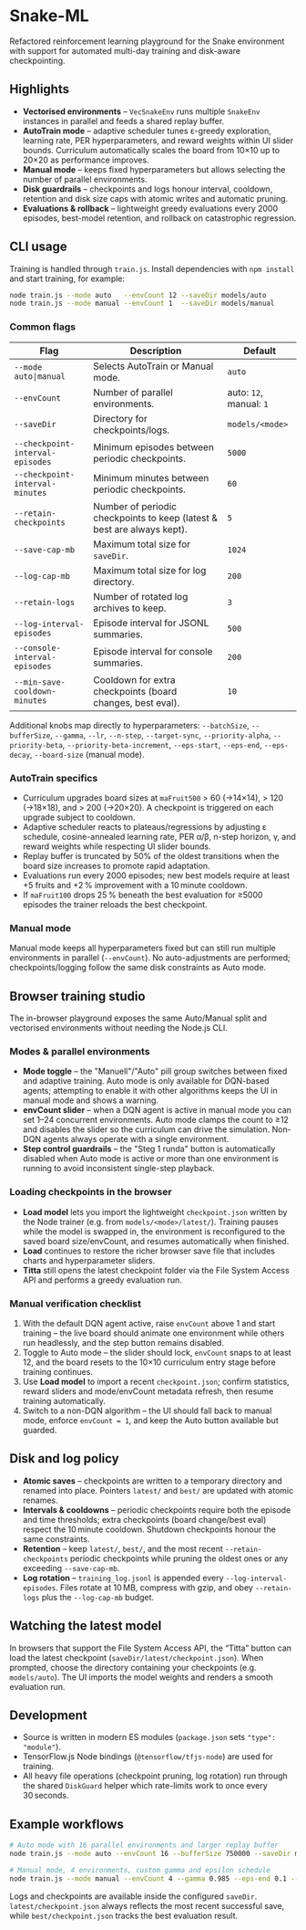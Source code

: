 # Snake-ML

Refactored reinforcement learning playground for the Snake environment with support for automated multi-day training and disk-aware checkpointing.

## Highlights

- **Vectorised environments** – `VecSnakeEnv` runs multiple `SnakeEnv` instances in parallel and feeds a shared replay buffer.
- **AutoTrain mode** – adaptive scheduler tunes ε-greedy exploration, learning rate, PER hyperparameters, and reward weights within UI slider bounds. Curriculum automatically scales the board from 10×10 up to 20×20 as performance improves.
- **Manual mode** – keeps fixed hyperparameters but allows selecting the number of parallel environments.
- **Disk guardrails** – checkpoints and logs honour interval, cooldown, retention and disk size caps with atomic writes and automatic pruning.
- **Evaluations & rollback** – lightweight greedy evaluations every 2000 episodes, best-model retention, and rollback on catastrophic regression.

## CLI usage

Training is handled through `train.js`. Install dependencies with `npm install` and start training, for example:

```bash
node train.js --mode auto   --envCount 12 --saveDir models/auto
node train.js --mode manual --envCount 1  --saveDir models/manual
```

### Common flags

| Flag | Description | Default |
| ---- | ----------- | ------- |
| `--mode auto\|manual` | Selects AutoTrain or Manual mode. | `auto` |
| `--envCount` | Number of parallel environments. | auto: `12`, manual: `1` |
| `--saveDir` | Directory for checkpoints/logs. | `models/<mode>` |
| `--checkpoint-interval-episodes` | Minimum episodes between periodic checkpoints. | `5000` |
| `--checkpoint-interval-minutes` | Minimum minutes between periodic checkpoints. | `60` |
| `--retain-checkpoints` | Number of periodic checkpoints to keep (latest & best are always kept). | `5` |
| `--save-cap-mb` | Maximum total size for `saveDir`. | `1024` |
| `--log-cap-mb` | Maximum total size for log directory. | `200` |
| `--retain-logs` | Number of rotated log archives to keep. | `3` |
| `--log-interval-episodes` | Episode interval for JSONL summaries. | `500` |
| `--console-interval-episodes` | Episode interval for console summaries. | `200` |
| `--min-save-cooldown-minutes` | Cooldown for extra checkpoints (board changes, best eval). | `10` |

Additional knobs map directly to hyperparameters: `--batchSize`, `--bufferSize`, `--gamma`, `--lr`, `--n-step`, `--target-sync`, `--priority-alpha`, `--priority-beta`, `--priority-beta-increment`, `--eps-start`, `--eps-end`, `--eps-decay`, `--board-size` (manual mode).

### AutoTrain specifics

- Curriculum upgrades board sizes at `maFruit500` > 60 (→14×14), > 120 (→18×18), and > 200 (→20×20). A checkpoint is triggered on each upgrade subject to cooldown.
- Adaptive scheduler reacts to plateaus/regressions by adjusting ε schedule, cosine-annealed learning rate, PER α/β, n-step horizon, γ, and reward weights while respecting UI slider bounds.
- Replay buffer is truncated by 50% of the oldest transitions when the board size increases to promote rapid adaptation.
- Evaluations run every 2000 episodes; new best models require at least +5 fruits and +2 % improvement with a 10 minute cooldown.
- If `maFruit100` drops 25 % beneath the best evaluation for ≥5000 episodes the trainer reloads the best checkpoint.

### Manual mode

Manual mode keeps all hyperparameters fixed but can still run multiple environments in parallel (`--envCount`). No auto-adjustments are performed; checkpoints/logging follow the same disk constraints as Auto mode.

## Browser training studio

The in-browser playground exposes the same Auto/Manual split and vectorised environments without needing the Node.js CLI.

### Modes & parallel environments

- **Mode toggle** – the "Manuell"/"Auto" pill group switches between fixed and adaptive training. Auto mode is only available for DQN-based agents; attempting to enable it with other algorithms keeps the UI in manual mode and shows a warning.
- **envCount slider** – when a DQN agent is active in manual mode you can set 1–24 concurrent environments. Auto mode clamps the count to ≥12 and disables the slider so the curriculum can drive the simulation. Non-DQN agents always operate with a single environment.
- **Step control guardrails** – the "Steg 1 runda" button is automatically disabled when Auto mode is active or more than one environment is running to avoid inconsistent single-step playback.

### Loading checkpoints in the browser

- **Load model** lets you import the lightweight `checkpoint.json` written by the Node trainer (e.g. from `models/<mode>/latest/`). Training pauses while the model is swapped in, the environment is reconfigured to the saved board size/envCount, and resumes automatically when finished.
- **Load** continues to restore the richer browser save file that includes charts and hyperparameter sliders.
- **Titta** still opens the latest checkpoint folder via the File System Access API and performs a greedy evaluation run.

### Manual verification checklist

1. With the default DQN agent active, raise `envCount` above 1 and start training – the live board should animate one environment while others run headlessly, and the step button remains disabled.
2. Toggle to Auto mode – the slider should lock, `envCount` snaps to at least 12, and the board resets to the 10×10 curriculum entry stage before training continues.
3. Use **Load model** to import a recent `checkpoint.json`; confirm statistics, reward sliders and mode/envCount metadata refresh, then resume training automatically.
4. Switch to a non-DQN algorithm – the UI should fall back to manual mode, enforce `envCount = 1`, and keep the Auto button available but guarded.

## Disk and log policy

- **Atomic saves** – checkpoints are written to a temporary directory and renamed into place. Pointers `latest/` and `best/` are updated with atomic renames.
- **Intervals & cooldowns** – periodic checkpoints require both the episode and time thresholds; extra checkpoints (board change/best eval) respect the 10 minute cooldown. Shutdown checkpoints honour the same constraints.
- **Retention** – keep `latest/`, `best/`, and the most recent `--retain-checkpoints` periodic checkpoints while pruning the oldest ones or any exceeding `--save-cap-mb`.
- **Log rotation** – `training_log.jsonl` is appended every `--log-interval-episodes`. Files rotate at 10 MB, compress with gzip, and obey `--retain-logs` plus the `--log-cap-mb` budget.

## Watching the latest model

In browsers that support the File System Access API, the “Titta” button can load the latest checkpoint (`saveDir/latest/checkpoint.json`). When prompted, choose the directory containing your checkpoints (e.g. `models/auto`). The UI imports the model weights and renders a smooth evaluation run.

## Development

- Source is written in modern ES modules (`package.json` sets `"type": "module"`).
- TensorFlow.js Node bindings (`@tensorflow/tfjs-node`) are used for training.
- All heavy file operations (checkpoint pruning, log rotation) run through the shared `DiskGuard` helper which rate-limits work to once every 30 seconds.

## Example workflows

```bash
# Auto mode with 16 parallel environments and larger replay buffer
node train.js --mode auto --envCount 16 --bufferSize 750000 --saveDir models/auto-exp

# Manual mode, 4 environments, custom gamma and epsilon schedule
node train.js --mode manual --envCount 4 --gamma 0.985 --eps-end 0.1 --saveDir models/manual-finetune
```

Logs and checkpoints are available inside the configured `saveDir`. `latest/checkpoint.json` always reflects the most recent successful save, while `best/checkpoint.json` tracks the best evaluation result.
